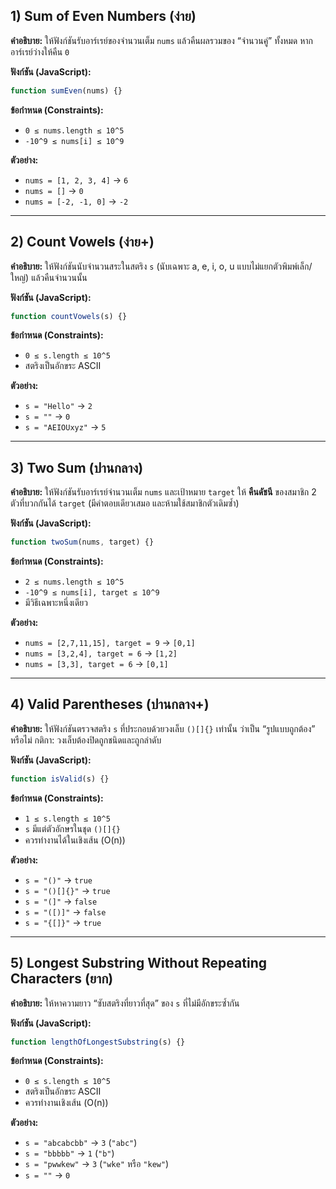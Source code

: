 ## 1) Sum of Even Numbers (ง่าย)

**คำอธิบาย:**
ให้ฟังก์ชันรับอาร์เรย์ของจำนวนเต็ม `nums` แล้วคืนผลรวมของ “จำนวนคู่” ทั้งหมด หากอาร์เรย์ว่างให้คืน `0`

**ฟังก์ชัน (JavaScript):**

```js
function sumEven(nums) {}
```

**ข้อกำหนด (Constraints):**

* `0 ≤ nums.length ≤ 10^5`
* `-10^9 ≤ nums[i] ≤ 10^9`

**ตัวอย่าง:**

* `nums = [1, 2, 3, 4]` → `6`
* `nums = []` → `0`
* `nums = [-2, -1, 0]` → `-2`

---

## 2) Count Vowels (ง่าย+)

**คำอธิบาย:**
ให้ฟังก์ชันนับจำนวนสระในสตริง `s` (นับเฉพาะ a, e, i, o, u แบบไม่แยกตัวพิมพ์เล็ก/ใหญ่) แล้วคืนจำนวนนั้น

**ฟังก์ชัน (JavaScript):**

```js
function countVowels(s) {}
```

**ข้อกำหนด (Constraints):**

* `0 ≤ s.length ≤ 10^5`
* สตริงเป็นอักขระ ASCII

**ตัวอย่าง:**

* `s = "Hello"` → `2`
* `s = ""` → `0`
* `s = "AEIOUxyz"` → `5`

---

## 3) Two Sum (ปานกลาง)

**คำอธิบาย:**
ให้ฟังก์ชันรับอาร์เรย์จำนวนเต็ม `nums` และเป้าหมาย `target` ให้ **คืนดัชนี** ของสมาชิก 2 ตัวที่บวกกันได้ `target` (มีคำตอบเดียวเสมอ และห้ามใช้สมาชิกตัวเดิมซ้ำ)

**ฟังก์ชัน (JavaScript):**

```js
function twoSum(nums, target) {}
```

**ข้อกำหนด (Constraints):**

* `2 ≤ nums.length ≤ 10^5`
* `-10^9 ≤ nums[i], target ≤ 10^9`
* มีวิธีเฉพาะหนึ่งเดียว

**ตัวอย่าง:**

* `nums = [2,7,11,15], target = 9` → `[0,1]`
* `nums = [3,2,4], target = 6` → `[1,2]`
* `nums = [3,3], target = 6` → `[0,1]`

---

## 4) Valid Parentheses (ปานกลาง+)

**คำอธิบาย:**
ให้ฟังก์ชันตรวจสตริง `s` ที่ประกอบด้วยวงเล็บ `()[]{}` เท่านั้น ว่าเป็น “รูปแบบถูกต้อง” หรือไม่
กติกา: วงเล็บต้องปิดถูกชนิดและถูกลำดับ

**ฟังก์ชัน (JavaScript):**

```js
function isValid(s) {}
```

**ข้อกำหนด (Constraints):**

* `1 ≤ s.length ≤ 10^5`
* `s` มีแต่ตัวอักษรในชุด `()[]{}`
* ควรทำงานได้ในเชิงเส้น (O(n))

**ตัวอย่าง:**

* `s = "()"` → `true`
* `s = "()[]{}"` → `true`
* `s = "(]"` → `false`
* `s = "([)]"` → `false`
* `s = "{[]}"` → `true`

---

## 5) Longest Substring Without Repeating Characters (ยาก)

**คำอธิบาย:**
ให้หาความยาว “ซับสตริงที่ยาวที่สุด” ของ `s` ที่ไม่มีอักขระซ้ำกัน

**ฟังก์ชัน (JavaScript):**

```js
function lengthOfLongestSubstring(s) {}
```

**ข้อกำหนด (Constraints):**

* `0 ≤ s.length ≤ 10^5`
* สตริงเป็นอักขระ ASCII
* ควรทำงานเชิงเส้น (O(n))

**ตัวอย่าง:**

* `s = "abcabcbb"` → `3` (`"abc"`)
* `s = "bbbbb"` → `1` (`"b"`)
* `s = "pwwkew"` → `3` (`"wke"` หรือ `"kew"`)
* `s = ""` → `0`
